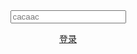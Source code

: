 <!DOCTYPE html>
<html lang="en">
<head>
    <meta charset="UTF-8">
    <title>京东首页</title>
    <link rel="stylesheet" href="./css/index.css">
    <link rel="stylesheet" href="./css/base.css">
    <script type="text/javascript" src="./js/index.js"></script>
</head>
<body>
    <div>
        <header>
            <div class="jd-sousuo">
                <a href="#" class="jd-bc"></a>
                <form action="#">
                    <span class="ccc"></span>
                    <input type="text" placeholder="cacaac">
                </form>
                <a href="#">登录</a>
            </div>
        </header>
    </div>
</body>
</html>
